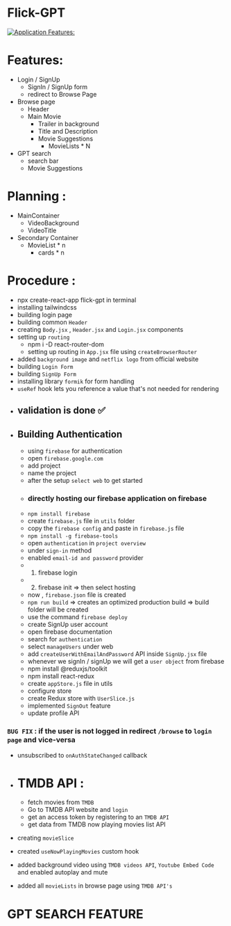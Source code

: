 # Flick-GPT
[![Application Features:]()](https://github.com/user-attachments/assets/81f87ada-7040-46d4-bcbb-56a2bde5b0b0)
# Features: 
- Login / SignUp
    - SignIn / SignUp form
    - redirect to Browse Page
- Browse page 
    - Header
    - Main Movie
        - Trailer in background
        - Title and Description
        - Movie Suggestions
            - MovieLists * N 
- GPT search 
    - search bar
    - Movie Suggestions 

# Planning :




- MainContainer 
    - VideoBackground 
    - VideoTitle 
- Secondary Container 
    - MovieList * n 
        - cards * n


# Procedure :
- npx create-react-app flick-gpt in terminal 
- installing tailwindcss
- building login page
- building common `Header`
- creating `Body.jsx` , `Header.jsx` and `Login.jsx` components
- setting up `routing`
    - npm i -D react-router-dom
    - setting up routing in `App.jsx` file using `createBrowserRouter`
- added `background image` and `netflix logo` from official website
- building `Login Form`
- building `SignUp Form`
- installing library `formik` for form handling
- `useRef` hook lets you reference a value that's not needed for rendering
- ## validation is done ✅
- ## Building Authentication
    - using `firebase` for authentication 
    - open `firebase.google.com`
    - add project
    - name the project 
    - after the setup `select web` to get started
    - ### directly hosting our firebase application on firebase
    - `npm install firebase`
    - create `firebase.js` file in `utils` folder
    - copy the `firebase config` and paste in `firebase.js` file
    - `npm install -g firebase-tools`
    - open `authentication` in `project overview`
    - under `sign-in` method
    - enabled `email-id and password` provider
    - 1) firebase login
    - 2) firebase init => then select hosting
    - now , `firebase.json` file is created 
    - `npm run build` => creates an optimized production build => build folder will be created
    - use the command `firebase deploy` 
    - create SignUp user account 
    - open firebase documentation 
    - search for `authentication`
    - select `manageUsers` under web 
    - add `createUserWithEmailAndPassword` API inside `SignUp.jsx` file
    - whenever we signIn / signUp we will get a `user object` from firebase
    - npm install @reduxjs/toolkit 
    - npm install react-redux 
    - create `appStore.js` file in utils 
    - configure store 
    - create Redux store with `UserSlice.js`
    - implemented `SignOut` feature
    - update profile API 

### `BUG FIX` : if the user is not logged in redirect `/browse` to `login page` and vice-versa
- unsubscribed to `onAuthStateChanged` callback
- # TMDB API :
    - fetch movies from `TMDB` 
    - Go to TMDB API website and `login` 
    - get an access token by registering to an `TMDB API`
    - get data from TMDB now playing movies list API
- creating `movieSlice`
- created `useNowPlayingMovies` custom hook
- added background video using `TMDB videos API`, `Youtube Embed Code` and enabled autoplay and mute

- added all `movieLists` in browse page using `TMDB API's`

# GPT SEARCH FEATURE 